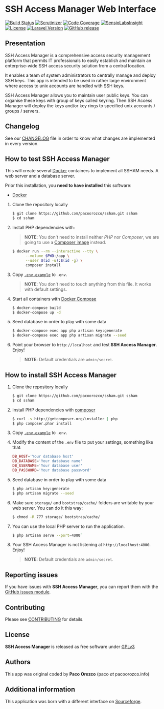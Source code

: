 # SSH Access Manager Web Interface

[![Build Status](https://travis-ci.com/pacoorozco/ssham.svg)](https://travis-ci.com/pacoorozco/ssham)
[![Scrutinizer](https://img.shields.io/scrutinizer/g/pacoorozco/ssham.svg?style=flat-square)](https://scrutinizer-ci.com/g/pacoorozco/ssham)
[![Code Coverage](https://scrutinizer-ci.com/g/pacoorozco/ssham/badges/coverage.png)](https://scrutinizer-ci.com/g/pacoorozco/ssham)
[![SensioLabsInsight](https://insight.sensiolabs.com/projects/803ad655-408a-469f-8389-8e5fe0338cec/mini.png)](https://insight.sensiolabs.com/projects/803ad655-408a-469f-8389-8e5fe0338cec)
[![License](https://img.shields.io/github/license/pacoorozco/ssham.svg)](https://github.com/pacoorozco/ssham/blob/master/LICENSE)
[![Laravel Version](https://img.shields.io/badge/Laravel-6.x-brightgreen)](https://laravel.com/docs)
[![GitHub release](https://img.shields.io/github/release/pacoorozco/ssham.svg?style=flat-square)](https://github.com/pacoorozco/ssham/releases)

## Presentation

SSH Access Manager is a comprehensive access security management platform that permits IT professionals to easily establish and maintain an enterprise-wide SSH access security solution from a central location.

It enables a team of system administrators to centrally manage and deploy SSH keys. This app is intended to be used in rather large environment where access to unix accounts are handled with SSH keys.

SSH Access Manager allows you to maintain user public keys. You can organise these keys with group of keys called keyring. Then SSH Access Manager will deploy the keys and/or key rings to specified unix accounts / groups / servers.

## Changelog

See our [CHANGELOG](CHANGELOG.md) file in order to know what changes are implemented in every version.

## How to test SSH Access Manager

This will create several [Docker](https://www.docker.com/) containers to implement all SSHAM needs. A web server and a database server.

Prior this installation, you **need to have installed** this software:

* [Docker](https://www.docker.com/)

1. Clone the repository locally

    ```bash
    $ git clone https://github.com/pacoorozco/ssham.git ssham
    $ cd ssham
    ```
1. Install PHP dependencies with:

    > **NOTE**: You don't need to install neither _PHP_ nor _Composer_, we are going to use a [Composer image](https://hub.docker.com/_/composer/) instead.

    ```bash
    $ docker run --rm --interactive --tty \
          --volume $PWD:/app \
          --user $(id -u):$(id -g) \
          composer install
    ```

1. Copy [`.env.example`](.env.example) to `.env`.

    > **NOTE**: You don't need to touch anything from this file. It works with default settings.

1. Start all containers with [Docker Compose](https://docs.docker.com/compose/)

    ```bash
    $ docker-compose build
    $ docker-compose up -d
    ```
1. Seed database in order to play with some data

    ```bash
    $ docker-compose exec app php artisan key:generate 
    $ docker-compose exec app php artisan migrate --seed
    ```
    
1. Point your browser to `http://localhost` and test **SSH Access Manager**. Enjoy!

    > **NOTE**: Default credentials are `admin/secret`.

## How to install SSH Access Manager

1. Clone the repository locally

    ```bash
    $ git clone https://github.com/pacoorozco/ssham.git ssham
    $ cd ssham
    ```

1. Install PHP dependencies with [composer](http://getcomposer.org)

    ```bash
    $ curl -s http://getcomposer.org/installer | php
    $ php composer.phar install
    ```

1. Copy [`.env.example`](.env.example) to `.env`.  

1. Modify the content of the `.env` file to put your settings, something like that:

    ```php
    DB_HOST='Your database host'
    DB_DATABASE='Your database name'
    DB_USERNAME='Your database user'
    DB_PASSWORD='Your database password'
    ```
1. Seed database in order to play with some data

    ```bash
    $ php artisan key:generate 
    $ php artisan migrate --seed
    ```
1. Make sure `storage/` and `bootstrap/cache/` folders are writable by your web server. You can do it this way:

    ```bash
    $ chmod -R 777 storage/ bootstrap/cache/
    ```

1. You can use the local PHP server to run the application.

    ```bash
    $ php artisan serve --port=4000`
    ```

1. Your SSH Access Manager is not listening at `http://localhost:4000`. Enjoy!

    > **NOTE**: Default credentials are `admin/secret`.

## Reporting issues

If you have issues with **SSH Access Manager**, you can report them with the [GitHub issues module](https://github.com/pacoorozco/ssham/issues).

## Contributing

Please see [CONTRIBUTING](CONTRIBUTING.md) for details.

## License

**SSH Access Manager** is released as free software under [GPLv3](http://www.gnu.org/licenses/gpl-3.0.html)

## Authors

This app was original coded by **Paco Orozco** (paco _at_ pacoorozco.info) 

## Additional information
This application was born with a different interface on [Sourceforge](http://sourceforge.net/projects/ssham/).
